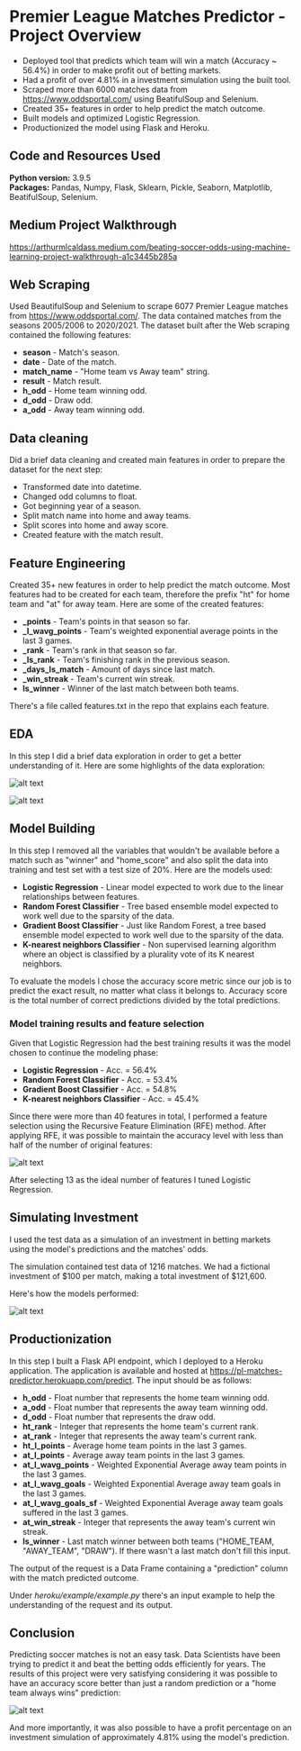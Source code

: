 # Premier League Matches Predictor - Project Overview
- Deployed tool that predicts which team will win a match (Accuracy ~ 56.4%) in order to make profit out of betting markets.
- Had a profit of over 4.81% in a investment simulation using the built tool.
- Scraped more than 6000 matches data from https://www.oddsportal.com/ using BeatifulSoup and Selenium.
- Created 35+ features in order to help predict the match outcome.
- Built models and optimized Logistic Regression.
- Productionized the model using Flask and Heroku.

## Code and Resources Used
**Python version:** 3.9.5 <br />
**Packages:** Pandas, Numpy, Flask, Sklearn, Pickle, Seaborn, Matplotlib, BeatifulSoup, Selenium. <br />

## Medium Project Walkthrough 
https://arthurmlcaldass.medium.com/beating-soccer-odds-using-machine-learning-project-walkthrough-a1c3445b285a

## Web Scraping
Used BeautifulSoup and Selenium to scrape 6077 Premier League matches from https://www.oddsportal.com/. The data contained matches from the seasons 2005/2006 to 2020/2021. The dataset built after the Web scraping contained the following features:

- **season** - Match's season.
- **date** - Date of the match.
- **match_name** - "Home team vs Away team" string.
- **result** - Match result.
- **h_odd** - Home team winning odd.
- **d_odd** - Draw odd.
- **a_odd** - Away team winning odd.

## Data cleaning
Did a brief data cleaning and created main features in order to prepare the dataset for the next step:

- Transformed date into datetime.
- Changed odd columns to float.
- Got beginning year of a season.
- Split match name into home and away teams.
- Split scores into home and away score.
- Created feature with the match result.

## Feature Engineering
Created 35+ new features in order to help predict the match outcome. Most features had to be created for each team, therefore the prefix "ht" for home team and "at" for away team. Here are some of the created features:

- **_points** - Team's points in that season so far.
- **_l_wavg_points** - Team's weighted exponential average points in the last 3 games.
- **_rank** - Team's rank in that season so far.
- **_ls_rank** - Team's finishing rank in the previous season.
- **_days_ls_match** - Amount of days since last match.
- **_win_streak** - Team's current win streak.
- **ls_winner** - Winner of the last match between both teams.

There's a file called features.txt in the repo that explains each feature.

## EDA
In this step I did a brief data exploration in order to get a better understanding of it. Here are some highlights of the data exploration:

![alt text](https://github.com/Caldass/pl-matches-predictor/blob/master/img/distributions.png "Distributions of RFE features")

![alt text](https://github.com/Caldass/pl-matches-predictor/blob/master/img/pairplot.png "RFE features pairplot")

## Model Building
In this step I removed all the variables that wouldn't be available before a match such as "winner" and "home_score" and also split the data into training and test set with a test size of 20%. Here are the models used:

- **Logistic Regression** - Linear model expected to work due to the linear relationships between features.
- **Random Forest Classifier** - Tree based ensemble model expected to work well due to the sparsity of the data.
-  **Gradient Boost Classifier** - Just like Random Forest, a tree based ensemble model expected to work well due to the sparsity of the data.
- **K-nearest neighbors Classifier** - Non supervised learning algorithm where an object is classified by a plurality vote of its K nearest neighbors.

To evaluate the models I chose the accuracy score metric since our job is to predict the exact result, no matter what class it belongs to. Accuracy score is the total number of correct predictions divided by the total predictions.

### Model training results and feature selection
Given that Logistic Regression had the best training results it was the model chosen to continue the modeling phase:
 - **Logistic Regression** - Acc. = 56.4%
 - **Random Forest Classifier** - Acc. = 53.4%
 - **Gradient Boost Classifier** - Acc. = 54.8%
 - **K-nearest neighbors Classifier** - Acc. = 45.4%

Since there were more than 40 features in total, I performed a feature selection using the Recursive Feature Elimination (RFE) method. After applying RFE, it was possible to maintain the accuracy level with less than half of the number of original features:

![alt text](https://github.com/Caldass/pl-matches-predictor/blob/master/img/rfe.png "RFE")

After selecting 13 as the ideal number of features I tuned Logistic Regression. 

## Simulating Investment
I used the test data as a simulation of an investment in betting markets using the model's predictions and the matches' odds.

The simulation contained test data of 1216 matches. We had a fictional investment of $100 per match, making a total investment of $121,600.

Here's how the models performed:

![alt text](https://github.com/Caldass/pl-matches-predictor/blob/master/img/simulation.jpg "Simulation")

## Productionization
In this step I built a Flask API endpoint, which I deployed to a Heroku application. The application is available and hosted at https://pl-matches-predictor.herokuapp.com/predict. The input should be as follows:
- **h_odd** - Float number that represents the home team winning odd.
- **a_odd** - Float number that represents the away team winning odd.
- **d_odd** - Float number that represents the draw odd.
- **ht_rank** - Integer that represents the home team's current rank.
- **at_rank** - Integer that represents the away team's current rank.
- **ht_l_points** - Average home team points in the last 3 games.
- **at_l_points** - Average away team points in the last 3 games.
- **at_l_wavg_points** - Weighted Exponential Average away team points in the last 3 games.
- **at_l_wavg_goals** - Weighted Exponential Average away team goals in the last 3 games.
- **at_l_wavg_goals_sf** - Weighted Exponential Average away team goals suffered in the last 3 games.
- **at_win_streak** - Integer that represents the away team's current win streak.
- **ls_winner** - Last match winner between both teams ("HOME_TEAM, "AWAY_TEAM", "DRAW"). If there wasn't a last match don't fill this input.

The output of the request is a Data Frame containing a "prediction" column with the match predicted outcome.

Under _heroku/example/example.py_ there's an input example to help the understanding of the request and its output.

## Conclusion
Predicting soccer matches is not an easy task. Data Scientists have been trying to predict it and beat the betting odds efficiently for years. The results of this project were very satisfying considering it was possible to have an accuracy score better than just a random prediction or a "home team always wins" prediction:

![alt text](https://github.com/Caldass/pl-matches-predictor/blob/master/img/comparison.jpg "Comparison")

And more importantly, it was also possible to have a profit percentage on an investment simulation of approximately 4.81% using the model's prediction. 
